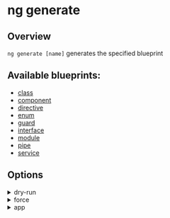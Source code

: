 <!-- Links in /docs/documentation should NOT have `.md` at the end, because they end up in our wiki at release. -->

# ng generate

## Overview
`ng generate [name]` generates the specified blueprint

## Available blueprints:
 - [class](1-x/generate/class)
 - [component](1-x/generate/component)
 - [directive](1-x/generate/directive)
 - [enum](1-x/generate/enum)
 - [guard](1-x/generate/guard)
 - [interface](1-x/generate/interface)
 - [module](1-x/generate/module)
 - [pipe](1-x/generate/pipe)
 - [service](1-x/generate/service)

## Options
<details>
  <summary>dry-run</summary>
  <p>
    <code>--dry-run</code> (aliases: <code>-d</code>) <em>default value: false</em>
  </p>
  <p>
    Run through without making any changes.
  </p>
</details>

<details>
  <summary>force</summary>
  <p>
    <code>--force</code> (aliases: <code>-f</code>) <em>default value: false</em>
  </p>
  <p>
    Forces overwriting of files.
  </p>
</details>

<details>
  <summary>app</summary>
  <p>
    <code>--app</code>
  </p>
  <p>
    Specifies app name to use.
  </p>
</details>
